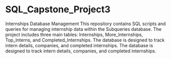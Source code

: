 # SQL_Capstone_Project3
Internships Database Management
This repository contains SQL scripts and queries for managing internship data within the Subqueries database.  The project includes three main tables: Internships, More_Internships, Top_Interns, and Completed_Internships. The database is designed to track intern details, companies, and completed internships. The database is designed to track intern details, companies, and completed internships.
